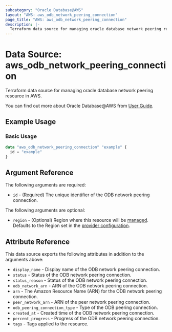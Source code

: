 ```yaml
---
subcategory: "Oracle Database@AWS"
layout: "AWS: aws_odb_network_peering_connection"
page_title: "AWS: aws_odb_network_peering_connection"
description: |-
  Terraform data source for managing oracle database network peering resource in AWS.
---
```


# Data Source: aws_odb_network_peering_connection

Terraform data source for managing oracle database network peering resource in AWS.

You can find out more about Oracle Database@AWS from [User Guide](https://docs.aws.amazon.com/odb/latest/UserGuide/what-is-odb.html).

## Example Usage

### Basic Usage

```terraform
data "aws_odb_network_peering_connection" "example" {
  id = "example"
}
```

## Argument Reference

The following arguments are required:

* `id` - (Required) The unique identifier of the ODB network peering connection.

The following arguments are optional:

* `region` - (Optional) Region where this resource will be [managed](https://docs.aws.amazon.com/general/latest/gr/rande.html#regional-endpoints). Defaults to the Region set in the [provider configuration](https://registry.terraform.io/providers/hashicorp/aws/latest/docs#aws-configuration-reference).

## Attribute Reference

This data source exports the following attributes in addition to the arguments above:

* `display_name` - Display name of the ODB network peering connection.
* `status` - Status of the ODB network peering connection.
* `status_reason` - Status of the ODB network peering connection.
* `odb_network_arn` - ARN of the ODB network peering connection.
* `arn` - The Amazon Resource Name (ARN) for the  ODB network peering connection.
* `peer_network_arn` - ARN of the peer network peering connection.
* `odb_peering_connection_type` - Type of the ODB peering connection.
* `created_at` - Created time of the ODB network peering connection.
* `percent_progress` - Progress of the ODB network peering connection.
* `tags` - Tags applied to the resource.  
